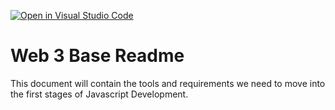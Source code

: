 [![Open in Visual Studio Code](https://classroom.github.com/assets/open-in-vscode-c66648af7eb3fe8bc4f294546bfd86ef473780cde1dea487d3c4ff354943c9ae.svg)](https://classroom.github.com/online_ide?assignment_repo_id=8809451&assignment_repo_type=AssignmentRepo)
# Web 3 Base Readme

This document will contain the tools and requirements we need to move into the first stages of Javascript Development.
